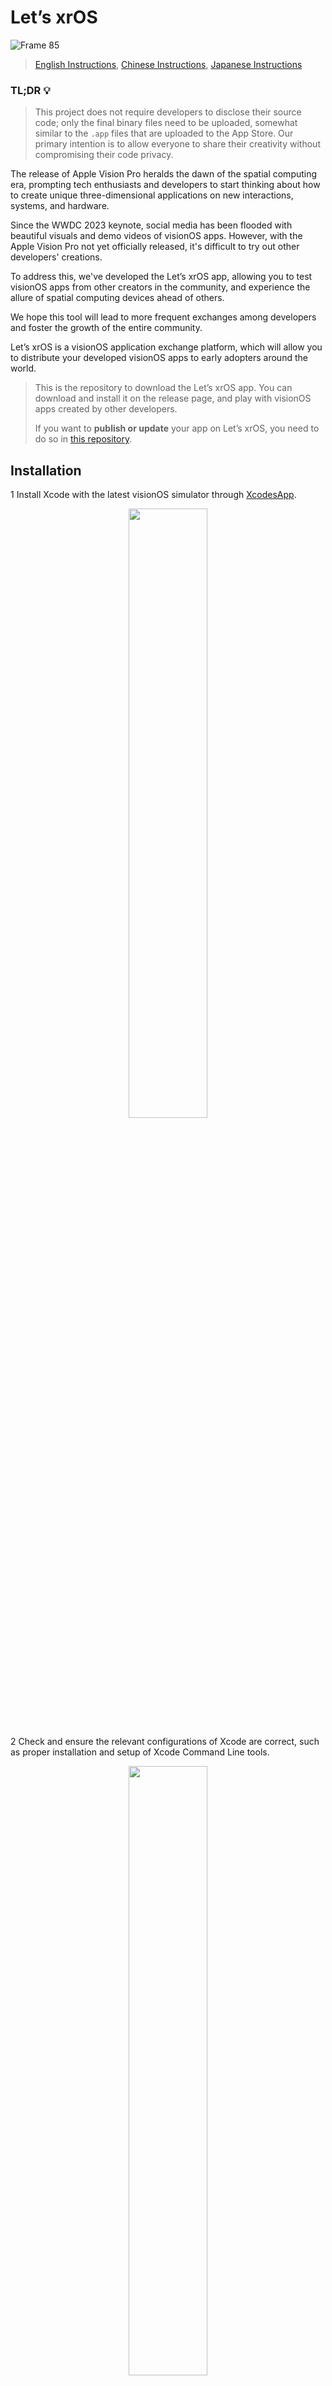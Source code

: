 # Let’s xrOS

![Frame 85](https://github.com/XRealityZone/Let-us-xrOS/assets/11788119/7a956446-8050-40c1-af39-c75a883f50db)

> [English Instructions](https://github.com/XRealityZone/Let-us-xrOS/blob/main/README.md), [Chinese Instructions](https://github.com/XRealityZone/Let-us-xrOS/blob/main/README_CN.md), [Japanese Instructions](https://github.com/XRealityZone/Let-us-xrOS/blob/main/README_JP.md)

### **TL;DR** :bulb:
> This project does not require developers to disclose their source code; 
> only the final binary files need to be uploaded, somewhat similar to the 
> `.app` files that are uploaded to the App Store. Our primary intention is
> to allow everyone to share their creativity without compromising their code privacy. 


The release of Apple Vision Pro heralds the dawn of the spatial computing era, prompting tech enthusiasts and developers to start thinking about how to create unique three-dimensional applications on new interactions, systems, and hardware.

Since the WWDC 2023 keynote, social media has been flooded with beautiful visuals and demo videos of visionOS apps. However, with the Apple Vision Pro not yet officially released, it's difficult to try out other developers' creations.

To address this, we've developed the Let’s xrOS app, allowing you to test visionOS apps from other creators in the community, and experience the allure of spatial computing devices ahead of others.

We hope this tool will lead to more frequent exchanges among developers and foster the growth of the entire community.

Let’s xrOS is a visionOS application exchange platform, which will allow you to distribute your developed visionOS apps to early adopters around the world.

> This is the repository to download the Let’s xrOS app. You can download and install it on the release page, and play with visionOS apps created by other developers.
>
> If you want to **publish or update** your app on Let’s xrOS, you need to do so in [this repository](https://github.com/XRealityZone/XRApps).

## Installation

1 Install Xcode with the latest visionOS simulator through [XcodesApp](https://github.com/XcodesOrg/XcodesApp).

<div align="center">
  <img src="https://github.com/XRealityZone/Let-s-xrOS/assets/11788119/dc3edbfd-0d51-4fbd-80a5-e40017373145" width="50%" height="50%">
</div>

2 Check and ensure the relevant configurations of Xcode are correct, such as proper installation and setup of Xcode Command Line tools.

<div align="center">
  <img src="https://github.com/XRealityZone/Let-s-xrOS/assets/11788119/7d911e5f-c526-4d2f-9fcf-c76921f124e6" width="50%" height="50%">
</div>

3 Download and install the latest version of the Let's xrOS client application from the [Release page](https://github.com/XRealityZone/Let-us-xrOS/releases).

<div align="center">
  <img src="https://github.com/XRealityZone/Let-us-xrOS/assets/11788119/f23a7975-c180-47a2-b538-96456e59beba" width="50%" height="50%">
</div>

## Usage

* Upon first launch, the app will pull data from the application repository center. Once the data download is complete, it will enter the app home page as shown below:

<div align="center">
  <img src="https://github.com/XRealityZone/Let-us-xrOS/assets/11788119/76138432-2087-4840-9d99-f9af400aefcf" width="50%" height="50%">
</div>

* If you notice an app update that Let's xrOS hasn't displayed, you can update the application repository center's data by clicking the Check button on the download details page, as shown below:

<div align="center">
  <img src="https://github.com/XRealityZone/Let-us-xrOS/assets/11788119/f9d209e5-cefc-46d6-9b5e-206eca26a61e" width="50%" height="50%">
</div>

## About XReality.Zone

<div align="center">
  <img src="https://github.com/XRealityZone/Let-us-xrOS/assets/11788119/f8220caf-75b8-41ce-88e0-491988bbee16" width="50%" height="50%">
</div>

**XRealityZone is a creator community focused on XR, aiming to make XR development easier!** We hope to assist creators eager to innovate and delve into the XR world through insightful articles, tutorials, simple yet useful tools, and active but unobtrusive discussion groups.

We believe that an individual can go fast, but only a group can go far. Currently, we are focused on the following:

- **[XR World Guide](https://xreality.zone/en/tags/newsletter/)**: A journal that offers high-quality XR information, published bi-monthly, aiming to provide a "refreshing" reading experience every time.
- **[XR Development Articles](https://xreality.zone/en/tags/article/)**: In an era of scarce XR development resources, we hope to share our knowledge and bring a glimmer of hope to the barren desert.

> If you are proficient in English, you can find us through the following: [Official Website (EN)](https://xreality.zone/en/), [Twitter](https://twitter.com/XRealityZone), [Medium](https://medium.com/@xreality.zone).
>
> If you are proficient in Chinese, you can also find us through: [Official Website (CN)](https://xreality.zone/zh/), [Weibo](https://m.weibo.cn/u/6874667850), [Jike](https://web.okjike.com/u/ab5d744a-7d44-4a68-8e66-af6b49515252), [WeChat Official Account](http://weixin.qq.com/r/qzkSCsjEK5VUrYxp92y5), [Juejin](https://juejin.cn/user/1075772629977741).

If you are interested in what we do, we warmly welcome you to contact us via [Email](mailto:xreality.zone@outlook.com).

## About Let's xrOS

Let's xrOS is initiated by [XReality.Zone](https://xreality.zone/), with major contributors including [Ryan Zhu](https://github.com/underthestars-zhy), [Lakr](https://github.com/Lakr233), [SketchK](https://github.com/SketchK), [Onee](https://github.com/OneeMe).

If you want to participate in our development or contribute code to the project, feel free to contact us via [Email](mailto:xreality.zone@outlook.com).
